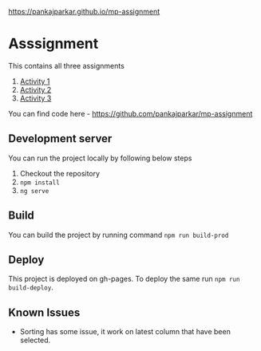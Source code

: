 https://pankajparkar.github.io/mp-assignment

# Asssignment

This contains all three assignments 
1. [Activity 1](https://pankajparkar.github.io/mp-assignment/activity1)
2. [Activity 2](https://pankajparkar.github.io/mp-assignment/activity2)
3. [Activity 3](https://pankajparkar.github.io/mp-assignment/activity3)

You can find code here - https://github.com/pankajparkar/mp-assignment

## Development server

You can run the project locally by following below steps
1. Checkout the repository
2. `npm install`
3. `ng serve`

## Build

You can build the project by running command `npm run build-prod`

## Deploy

This project is deployed on gh-pages. To deploy the same run `npm run build-deploy`.

## Known Issues

- Sorting has some issue, it work on latest column that have been selected.